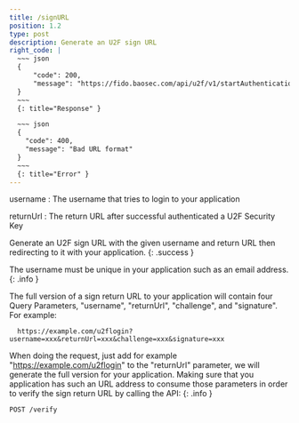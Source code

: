 ```yaml
---
title: /signURL
position: 1.2
type: post
description: Generate an U2F sign URL
right_code: |
  ~~~ json
  {
      "code": 200,
      "message": "https://fido.baosec.com/api/u2f/v1/startAuthentication?username=example-user&returnUrl=https://example.com/u2fLogin&challenge=d39ea54d7a127294033f6d9ff43e5f3d1f6ded3194bc7cda70acb04d5601872c&signature=fb5dbff9c91d0c7f20b661e076f2a91fdf30512694ffbfef7c5fd056ad569739"
  }
  ~~~
  {: title="Response" }

  ~~~ json
  {
    "code": 400,
    "message": "Bad URL format"
  }
  ~~~
  {: title="Error" }
---
```

username
: The username that tries to login to your application

returnUrl
: The return URL after successful authenticated a U2F Security Key

Generate an U2F sign URL with the given username and return URL then redirecting to it with your application.
{: .success }

The username must be unique in your application such as an email address.
{: .info }

The full version of a sign return URL to your application will contain four Query Parameters, "username", "returnUrl", "challenge", and "signature". For example:

```
  https://example.com/u2flogin?username=xxx&returnUrl=xxx&challenge=xxx&signature=xxx
```

When doing the request, just add for example "https://example.com/u2flogin" to the "returnUrl" parameter, we will generate the full version for your application. Making sure that you application has such an URL address to consume those parameters in order to verify the sign return URL by calling the API:
{: .info }

```
POST /verify
```
